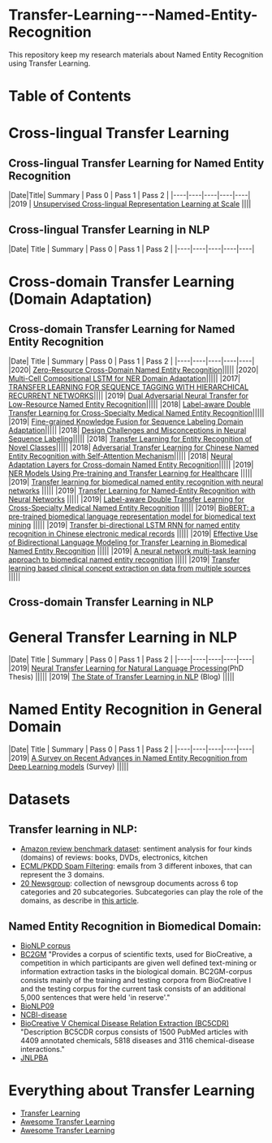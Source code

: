 # Transfer-Learning---Named-Entity-Recognition
This repository keep my research materials about Named Entity Recognition using Transfer Learning.

# Table of Contents

# Cross-lingual Transfer Learning
## Cross-lingual Transfer Learning for Named Entity Recognition
|Date|Title| Summary | Pass 0 | Pass 1 | Pass 2 |
|----|----|----|----|----|
|2019 | [Unsupervised Cross-lingual Representation Learning at Scale](https://arxiv.org/pdf/1911.02116.pdf) ||||

## Cross-lingual Transfer Learning in NLP
|Date| Title | Summary | Pass 0 | Pass 1 | Pass 2 |
|----|----|----|----|----|

# Cross-domain Transfer Learning (Domain Adaptation)

## Cross-domain Transfer Learning for Named Entity Recognition
|Date| Title | Summary | Pass 0 | Pass 1 | Pass 2 |
|----|----|----|----|----|
|2020| [Zero-Resource Cross-Domain Named Entity Recognition](https://arxiv.org/pdf/2002.05923.pdf)|||||
|2020| [Multi-Cell Compositional LSTM for NER Domain Adaptation](https://www.aclweb.org/anthology/2020.acl-main.524.pdf)|||||
|2017| [TRANSFER LEARNING FOR SEQUENCE TAGGING WITH HIERARCHICAL RECURRENT NETWORKS](https://openreview.net/pdf?id=ByxpMd9lx)||||
|2019| [Dual Adversarial Neural Transfer for Low-Resource Named Entity Recognition](https://www.aclweb.org/anthology/P19-1336.pdf)|||||
|2018| [Label-aware Double Transfer Learning for Cross-Specialty Medical Named Entity Recognition](https://www.aclweb.org/anthology/N18-1001.pdf)|||||
|2019| [Fine-grained Knowledge Fusion for Sequence Labeling Domain Adaptation](https://www.aclweb.org/anthology/D19-1429.pdf)|||||
|2018| [Design Challenges and Misconceptions in Neural Sequence Labeling](https://www.aclweb.org/anthology/C18-1327.pdf)|||||
|2018| [Transfer Learning for Entity Recognition of Novel Classes](https://www.aclweb.org/anthology/C18-1168.pdf)|||||
|2018| [Adversarial Transfer Learning for Chinese Named Entity Recognition with Self-Attention Mechanism](https://www.aclweb.org/anthology/D18-1017.pdf)|||||
|2018| [Neural Adaptation Layers for Cross-domain Named Entity Recognition](https://www.aclweb.org/anthology/D18-1226.pdf)|||||
|2019| [NER Models Using Pre-training and Transfer Learning for Healthcare](https://arxiv.org/pdf/1910.11241.pdf) |||||
|2019| [Transfer learning for biomedical named entity recognition with neural networks](https://www.ncbi.nlm.nih.gov/pmc/articles/PMC6247938/pdf/bty449.pdf) |||||
|2019| [Transfer Learning for Named-Entity Recognition with Neural Networks](https://arxiv.org/pdf/1705.06273.pdf) |||||
|2019| [Label-aware Double Transfer Learning for Cross-Specialty Medical Named Entity Recognition](https://arxiv.org/pdf/1804.09021.pdf) |||||
|2019| [BioBERT: a pre-trained biomedical language representation model for biomedical text mining](https://arxiv.org/pdf/1901.08746.pdf) |||||
|2019| [Transfer bi-directional LSTM RNN for named entity recognition in Chinese electronic medical records](https://ieeexplore.ieee.org/abstract/document/8210840) |||||
|2019| [Effective Use of Bidirectional Language Modeling for Transfer Learning in Biomedical Named Entity Recognition](https://arxiv.org/pdf/1711.07908.pdf)  |||||
|2019| [A neural network multi-task learning approach to biomedical named entity recognition](https://bmcbioinformatics.biomedcentral.com/articles/10.1186/s12859-017-1776-8) |||||
|2019| [Transfer learning based clinical concept extraction on data from multiple sources](https://www.sciencedirect.com/science/article/pii/S1532046414001233) |||||

## Cross-domain Transfer Learning in NLP

# General Transfer Learning in NLP
|Date| Title | Summary | Pass 0 | Pass 1 | Pass 2 |
|----|----|----|----|----|
|2019| [Neural Transfer Learning for Natural Language Processing](https://ruder.io/thesis/neural_transfer_learning_for_nlp.pdf)(PhD Thesis) |||||
|2019| [The State of Transfer Learning in NLP](https://ruder.io/state-of-transfer-learning-in-nlp/) (Blog) |||||

# Named Entity Recognition in General Domain
|Date| Title | Summary | Pass 0 | Pass 1 | Pass 2 |
|----|----|----|----|----|
|2019| [A Survey on Recent Advances in Named Entity Recognition from Deep Learning models](https://arxiv.org/pdf/1910.11470.pdf) (Survey) |||||

# Datasets
## Transfer learning in NLP:
* [Amazon review benchmark dataset](https://www.cs.jhu.edu/~mdredze/datasets/sentiment/): sentiment analysis for four kinds (domains) of reviews: books, DVDs, electronics, kitchen
* [ECML/PKDD Spam Filtering](http://www.ecmlpkdd2006.org/challenge.html#download): emails from 3 different inboxes, that can represent the 3 domains.
* [20 Newsgroup](http://qwone.com/~jason/20Newsgroups/): collection of newsgroup documents across 6 top categories and 20 subcategories. Subcategories can play the role of the domains, as describe in [this article](https://arxiv.org/pdf/1707.01217.pdf).
## Named Entity Recognition in Biomedical Domain:
* [BioNLP corpus](https://www.ncbi.nlm.nih.gov/research/bionlp/Data/)
* [BC2GM](https://omictools.com/bc2gm-corpus-tool)
"Provides a corpus of scientific texts, used for BioCreative, a competition in which participants are given well defined text-mining or information extraction tasks in the biological domain. BC2GM-corpus consists mainly of the training and testing corpora from BioCreative I and the testing corpus for the current task consists of an additional 5,000 sentences that were held 'in reserve'."
* [BioNLP09](https://www.aclweb.org/anthology/W09-1401.pdf)
* [NCBI-disease](https://www.ncbi.nlm.nih.gov/CBBresearch/Dogan/DISEASE/)
* [BioCreative V Chemical Disease Relation Extraction (BC5CDR)](https://biocreative.bioinformatics.udel.edu/tasks/biocreative-v/track-3-cdr/)
"Description
BC5CDR corpus consists of 1500 PubMed articles with 4409 annotated chemicals, 5818 diseases and 3116 chemical-disease interactions."
* [JNLPBA](http://www.nactem.ac.uk/tsujii/GENIA/ERtask/report.html)

# Everything about Transfer Learning
* [Transfer Learning](https://github.com/jindongwang/transferlearning)
* [Awesome Transfer Learning](https://github.com/artix41/awesome-transfer-learning)
* [Awesome Transfer Learning](https://github.com/sun254/awesome-transfer-learning)
